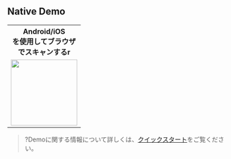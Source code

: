 ## Native Demo
<table style="width: 180px;">
  <tr >
    <th style="text-align:center;" width="50px">Android/iOS<br>を使用してブラウザ  でスキャンするr</th>
  </tr>
  <tr>
    <td><img style="width:150px; max-width: inherit;" src="https://qcloudimg.tencent-cloud.cn/raw/91efae19444812004b4217316e21c35f.png"/></td>
</table>

>?Demoに関する情報について詳しくは、[クイックスタート](https://intl.cloud.tencent.com/document/product/1047/34553)をご覧ください。
